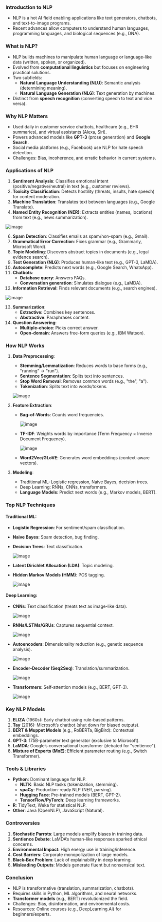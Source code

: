 ### **Introduction to NLP**  
- NLP is a hot AI field enabling applications like text generators, chatbots, and text-to-image programs.  
- Recent advances allow computers to understand human languages, programming languages, and biological sequences (e.g., DNA).  

### **What is NLP?**  
- NLP builds machines to manipulate human language or language-like data (written, spoken, or organized).  
- Evolved from **computational linguistics** but focuses on engineering practical solutions.  
- Two subfields:  
  - **Natural Language Understanding (NLU)**: Semantic analysis (determining meaning).  
  - **Natural Language Generation (NLG)**: Text generation by machines.  
- Distinct from **speech recognition** (converting speech to text and vice versa).  

### **Why NLP Matters**  
- Used daily in customer service chatbots, healthcare (e.g., EHR summaries), and virtual assistants (Alexa, Siri).  
- Powers advanced models like **GPT-3** (prose generation) and **Google Search**.  
- Social media platforms (e.g., Facebook) use NLP for hate speech detection.  
- Challenges: Bias, incoherence, and erratic behavior in current systems.  

### **Applications of NLP**  
1. **Sentiment Analysis**: Classifies emotional intent (positive/negative/neutral) in text (e.g., customer reviews).  
2. **Toxicity Classification**: Detects hostility (threats, insults, hate speech) for content moderation.  
3. **Machine Translation**: Translates text between languages (e.g., Google Translate).  
4. **Named Entity Recognition (NER)**: Extracts entities (names, locations) from text (e.g., news summarization).  

  ![image](https://github.com/user-attachments/assets/3ff66421-0d9f-4449-bca0-6dd8044119a5)

6. **Spam Detection**: Classifies emails as spam/non-spam (e.g., Gmail).  
7. **Grammatical Error Correction**: Fixes grammar (e.g., Grammarly, Microsoft Word).  
8. **Topic Modeling**: Discovers abstract topics in documents (e.g., legal evidence search).  
9. **Text Generation (NLG)**: Produces human-like text (e.g., GPT-3, LaMDA).  
10. **Autocomplete**: Predicts next words (e.g., Google Search, WhatsApp).  
11. **Chatbots**:  
    - **Database query**: Answers FAQs.  
    - **Conversation generation**: Simulates dialogue (e.g., LaMDA).  
12. **Information Retrieval**: Finds relevant documents (e.g., search engines).  

  ![image](https://github.com/user-attachments/assets/f2d7956a-23d9-4938-a454-b967eb6d15f9)

13. **Summarization**:  
    - **Extractive**: Combines key sentences.  
    - **Abstractive**: Paraphrases content.  
14. **Question Answering**:  
    - **Multiple-choice**: Picks correct answer.  
    - **Open-domain**: Answers free-form queries (e.g., IBM Watson).  

### **How NLP Works**  
1. **Data Preprocessing**:  
   - **Stemming/Lemmatization**: Reduces words to base forms (e.g., "running" → "run").  
   - **Sentence Segmentation**: Splits text into sentences.  
   - **Stop Word Removal**: Removes common words (e.g., "the", "a").  
   - **Tokenization**: Splits text into words/tokens.  

    ![image](https://github.com/user-attachments/assets/62c34e8f-4cb2-4960-a96b-05d33cf5616c)


2. **Feature Extraction**:  
   - **Bag-of-Words**: Counts word frequencies.  
 
      ![image](https://github.com/user-attachments/assets/3b0fcd74-16de-4aff-9e28-b9ae261fd04f)

   - **TF-IDF**: Weights words by importance (Term Frequency × Inverse Document Frequency).  

      ![image](https://github.com/user-attachments/assets/c427acd9-456c-4ce8-bbe2-1014a92f7ea1)

   - **Word2Vec/GLoVE**: Generates word embeddings (context-aware vectors).  

4. **Modeling**:  
   - Traditional ML: Logistic regression, Naive Bayes, decision trees.  
   - Deep Learning: RNNs, CNNs, transformers.  
   - **Language Models**: Predict next words (e.g., Markov models, BERT).  

### **Top NLP Techniques**  
#### **Traditional ML**:  
- **Logistic Regression**: For sentiment/spam classification.  
- **Naive Bayes**: Spam detection, bug finding.  
- **Decision Trees**: Text classification.  

  ![image](https://github.com/user-attachments/assets/d6ea02ea-6204-4982-8fba-ef5148cec6d1)

- **Latent Dirichlet Allocation (LDA)**: Topic modeling.  
- **Hidden Markov Models (HMM)**: POS tagging.  

  ![image](https://github.com/user-attachments/assets/b49a02fe-e63b-4b06-ad81-23fc29bedec2)

#### **Deep Learning**:  
- **CNNs**: Text classification (treats text as image-like data).  

  ![image](https://github.com/user-attachments/assets/ab81f0e3-5cf3-4117-a967-71775581058d)

- **RNNs/LSTMs/GRUs**: Captures sequential context.  

  ![image](https://github.com/user-attachments/assets/a94a3682-82ad-4dbd-ae62-dd2988f716ab)

- **Autoencoders**: Dimensionality reduction (e.g., genetic sequence analysis).  

  ![image](https://github.com/user-attachments/assets/d884c787-feca-4a78-9b94-35c311e045d6)

- **Encoder-Decoder (Seq2Seq)**: Translation/summarization.  

  ![image](https://github.com/user-attachments/assets/f772d897-df51-4a55-9a27-35a088c3719f)

- **Transformers**: Self-attention models (e.g., BERT, GPT-3).  

  ![image](https://github.com/user-attachments/assets/00786000-55b5-44e3-adf8-5bb14dd9bf94)

### **Key NLP Models**  
1. **ELIZA** (1960s): Early chatbot using rule-based patterns.  
2. **Tay** (2016): Microsoft’s chatbot (shut down for biased outputs).  
3. **BERT & Muppet Models** (e.g., RoBERTa, BigBird): Contextual embeddings.  
4. **GPT-3**: 175B-parameter text generator (exclusive to Microsoft).  
5. **LaMDA**: Google’s conversational transformer (debated for "sentience").  
6. **Mixture of Experts (MoE)**: Efficient parameter routing (e.g., Switch Transformer).  

### **Tools & Libraries**  
- **Python**: Dominant language for NLP.  
  - **NLTK**: Basic NLP tasks (tokenization, stemming).  
  - **spaCy**: Production-ready NLP (NER, parsing).  
  - **Hugging Face**: Pre-trained models (BERT, GPT-2).  
  - **TensorFlow/PyTorch**: Deep learning frameworks.  
- **R**: TidyText, Weka for statistical NLP.  
- **Other**: Java (OpenNLP), JavaScript (Natural).  

### **Controversies**  
1. **Stochastic Parrots**: Large models amplify biases in training data.  
2. **Sentience Debate**: LaMDA’s human-like responses sparked ethical concerns.  
3. **Environmental Impact**: High energy use in training/inference.  
4. **Cost Barriers**: Corporate monopolization of large models.  
5. **Black-Box Problem**: Lack of explainability in deep learning.  
6. **Misleading Outputs**: Models generate fluent but nonsensical text.  

### **Conclusion**  
- NLP is transformative (translation, summarization, chatbots).  
- Requires skills in Python, ML algorithms, and neural networks.  
- **Transformer models** (e.g., BERT) revolutionized the field.  
- Challenges: Bias, disinformation, and environmental costs.  
- Resources: Online courses (e.g., DeepLearning.AI) for beginners/experts.  

